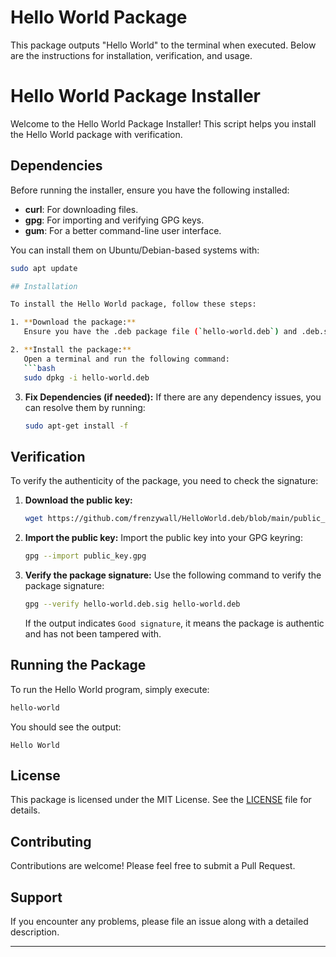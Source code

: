 # Hello World Package

This package outputs "Hello World" to the terminal when executed. Below are the instructions for installation, verification, and usage.
# Hello World Package Installer

Welcome to the Hello World Package Installer! This script helps you install the Hello World package with verification.

## Dependencies

Before running the installer, ensure you have the following installed:

- **curl**: For downloading files.
- **gpg**: For importing and verifying GPG keys.
- **gum**: For a better command-line user interface.

You can install them on Ubuntu/Debian-based systems with:

```bash
sudo apt update

## Installation

To install the Hello World package, follow these steps:

1. **Download the package:** 
   Ensure you have the .deb package file (`hello-world.deb`) and .deb.sig(`hello-world.deb.sig`) downloaded to your system.

2. **Install the package:** 
   Open a terminal and run the following command:
   ```bash
   sudo dpkg -i hello-world.deb
   ```

3. **Fix Dependencies (if needed):** 
   If there are any dependency issues, you can resolve them by running:
   ```bash
   sudo apt-get install -f
   ```

## Verification

To verify the authenticity of the package, you need to check the signature:

1. **Download the public key:** 

   ```bash
   wget https://github.com/frenzywall/HelloWorld.deb/blob/main/public_key.gpg
   ```
   

2. **Import the public key:** 
   Import the public key into your GPG keyring:
   ```bash
   gpg --import public_key.gpg
   ```

3. **Verify the package signature:** 
   Use the following command to verify the package signature:
   ```bash
   gpg --verify hello-world.deb.sig hello-world.deb
   ```
   If the output indicates `Good signature`, it means the package is authentic and has not been tampered with.

## Running the Package

To run the Hello World program, simply execute:

```bash
hello-world
```

You should see the output:
```
Hello World
```

## License

This package is licensed under the MIT License. See the [LICENSE](LICENSE) file for details.

## Contributing

Contributions are welcome! Please feel free to submit a Pull Request.

## Support

If you encounter any problems, please file an issue along with a detailed description.

---

